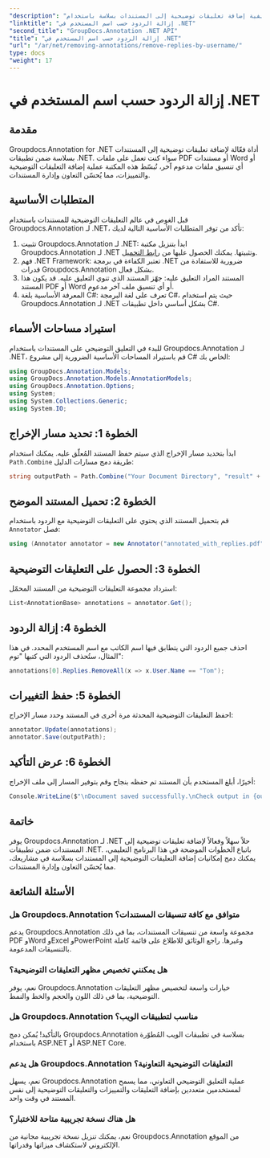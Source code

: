 ```yaml
---
"description": "تعلّم كيفية إضافة تعليقات توضيحية إلى المستندات بسلاسة باستخدام Groupdocs.Annotation لـ .NET. عزّز التعاون وإدارة المستندات باستخدام هذه الأداة الفعّالة."
"linktitle": "إزالة الردود حسب اسم المستخدم في .NET"
"second_title": "GroupDocs.Annotation .NET API"
"title": "إزالة الردود حسب اسم المستخدم في .NET"
"url": "/ar/net/removing-annotations/remove-replies-by-username/"
type: docs
"weight": 17
---
```


# إزالة الردود حسب اسم المستخدم في .NET

## مقدمة
Groupdocs.Annotation for .NET أداة فعّالة لإضافة تعليقات توضيحية إلى المستندات بسلاسة ضمن تطبيقات .NET. سواء كنت تعمل على ملفات PDF أو مستندات Word أو أي تنسيق ملفات مدعوم آخر، تُبسّط هذه المكتبة عملية إضافة التعليقات التوضيحية والتمييزات، مما يُحسّن التعاون وإدارة المستندات.
## المتطلبات الأساسية
قبل الغوص في عالم التعليقات التوضيحية للمستندات باستخدام Groupdocs.Annotation لـ .NET، تأكد من توفر المتطلبات الأساسية التالية لديك:
1. تثبيت Groupdocs.Annotation لـ .NET: ابدأ بتنزيل مكتبة Groupdocs.Annotation لـ .NET وتثبيتها. يمكنك الحصول عليها من [رابط التحميل](https://releases.groupdocs.com/annotation/net/).
2. فهم .NET Framework: تعتبر الكفاءة في برمجة .NET ضرورية للاستفادة من قدرات Groupdocs.Annotation بشكل فعال.
3. المستند المراد التعليق عليه: جهّز المستند الذي تنوي التعليق عليه. قد يكون هذا المستند PDF أو Word أو أي تنسيق ملف آخر مدعوم.
4. المعرفة الأساسية بلغة C#: تعرف على لغة البرمجة C#، حيث يتم استخدام Groupdocs.Annotation لـ .NET بشكل أساسي داخل تطبيقات C#.

## استيراد مساحات الأسماء
للبدء في التعليق التوضيحي على المستندات باستخدام Groupdocs.Annotation لـ .NET، قم باستيراد المساحات الأساسية الضرورية إلى مشروع C# الخاص بك:
```csharp
using GroupDocs.Annotation.Models;
using GroupDocs.Annotation.Models.AnnotationModels;
using GroupDocs.Annotation.Options;
using System;
using System.Collections.Generic;
using System.IO;
```
## الخطوة 1: تحديد مسار الإخراج
ابدأ بتحديد مسار الإخراج الذي سيتم حفظ المستند المُعلّق عليه. يمكنك استخدام `Path.Combine` طريقة دمج مسارات الدليل:
```csharp
string outputPath = Path.Combine("Your Document Directory", "result" + Path.GetExtension("input.pdf"));
```
## الخطوة 2: تحميل المستند الموضح
قم بتحميل المستند الذي يحتوي على التعليقات التوضيحية مع الردود باستخدام `Annotator` فصل:
```csharp
using (Annotator annotator = new Annotator("annotated_with_replies.pdf"))
```
## الخطوة 3: الحصول على التعليقات التوضيحية
استرداد مجموعة التعليقات التوضيحية من المستند المحمّل:
```csharp
List<AnnotationBase> annotations = annotator.Get();
```
## الخطوة 4: إزالة الردود
احذف جميع الردود التي يتطابق فيها اسم الكاتب مع اسم المستخدم المحدد. في هذا المثال، ستُحذف الردود التي كتبها "توم":
```csharp
annotations[0].Replies.RemoveAll(x => x.User.Name == "Tom");
```
## الخطوة 5: حفظ التغييرات
احفظ التعليقات التوضيحية المحدثة مرة أخرى في المستند وحدد مسار الإخراج:
```csharp
annotator.Update(annotations);
annotator.Save(outputPath);
```
## الخطوة 6: عرض التأكيد
أخيرًا، أبلغ المستخدم بأن المستند تم حفظه بنجاح وقم بتوفير المسار إلى ملف الإخراج:
```csharp
Console.WriteLine($"\nDocument saved successfully.\nCheck output in {outputPath}.");
```
## خاتمة
يوفر Groupdocs.Annotation لـ .NET حلاً سهلاً وفعالاً لإضافة تعليقات توضيحية إلى المستندات ضمن تطبيقات .NET. باتباع الخطوات الموضحة في هذا البرنامج التعليمي، يمكنك دمج إمكانيات إضافة التعليقات التوضيحية إلى المستندات بسلاسة في مشاريعك، مما يُحسّن التعاون وإدارة المستندات.
## الأسئلة الشائعة
### هل Groupdocs.Annotation متوافق مع كافة تنسيقات المستندات؟
يدعم Groupdocs.Annotation مجموعة واسعة من تنسيقات المستندات، بما في ذلك PDF وWord وExcel وPowerPoint وغيرها. راجع الوثائق للاطلاع على قائمة كاملة بالتنسيقات المدعومة.
### هل يمكنني تخصيص مظهر التعليقات التوضيحية؟
نعم، يوفر Groupdocs.Annotation خيارات واسعة لتخصيص مظهر التعليقات التوضيحية، بما في ذلك اللون والحجم والخط والنمط.
### هل Groupdocs.Annotation مناسب لتطبيقات الويب؟
بالتأكيد! يُمكن دمج Groupdocs.Annotation بسلاسة في تطبيقات الويب المُطوّرة باستخدام ASP.NET أو ASP.NET Core.
### هل يدعم Groupdocs.Annotation التعليقات التوضيحية التعاونية؟
نعم، يسهل Groupdocs.Annotation عملية التعليق التوضيحي التعاوني، مما يسمح لمستخدمين متعددين بإضافة التعليقات والتمييزات والتعليقات التوضيحية إلى نفس المستند في وقت واحد.
### هل هناك نسخة تجريبية متاحة للاختبار؟
نعم، يمكنك تنزيل نسخة تجريبية مجانية من Groupdocs.Annotation من الموقع الإلكتروني لاستكشاف ميزاتها وقدراتها.